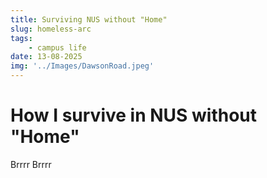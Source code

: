 ```yaml
---
title: Surviving NUS without "Home"
slug: homeless-arc
tags:
    - campus life
date: 13-08-2025
img: '../Images/DawsonRoad.jpeg'
---
```

# How I survive in NUS without "Home"

Brrrr
Brrrr